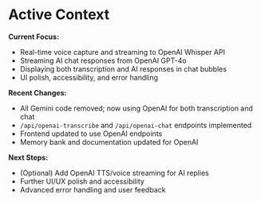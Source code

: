 # Active Context

**Current Focus:**  
- Real-time voice capture and streaming to OpenAI Whisper API
- Streaming AI chat responses from OpenAI GPT-4o
- Displaying both transcription and AI responses in chat bubbles
- UI polish, accessibility, and error handling

**Recent Changes:**  
- All Gemini code removed; now using OpenAI for both transcription and chat
- `/api/openai-transcribe` and `/api/openai-chat` endpoints implemented
- Frontend updated to use OpenAI endpoints
- Memory bank and documentation updated for OpenAI

**Next Steps:**  
- (Optional) Add OpenAI TTS/voice streaming for AI replies
- Further UI/UX polish and accessibility
- Advanced error handling and user feedback
